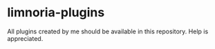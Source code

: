 # limnoria-plugins

All plugins created by me should be available in this repository. Help is appreciated.
